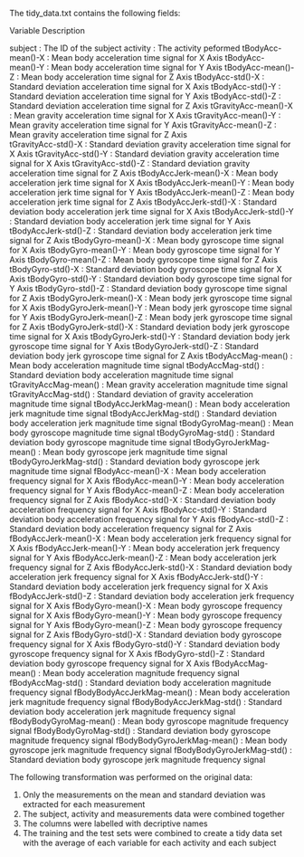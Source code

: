 The tidy_data.txt contains the following fields:


Variable  Description

subject : The ID of the subject
activity : The activity peformed
tBodyAcc-mean()-X : Mean body acceleration time signal for X Axis
tBodyAcc-mean()-Y : Mean body acceleration time signal for Y Axis
tBodyAcc-mean()-Z : Mean body acceleration time signal for Z Axis
tBodyAcc-std()-X : Standard deviation acceleration time signal for X Axis
tBodyAcc-std()-Y : Standard deviation acceleration time signal for Y Axis
tBodyAcc-std()-Z : Standard deviation acceleration time signal for Z Axis
tGravityAcc-mean()-X : Mean gravity acceleration time signal for X Axis
tGravityAcc-mean()-Y : Mean gravity acceleration time signal for Y Axis
tGravityAcc-mean()-Z : Mean gravity acceleration time signal for Z Axis 	
tGravityAcc-std()-X :  Standard deviation gravity acceleration time signal for X Axis
tGravityAcc-std()-Y :  Standard deviation gravity acceleration time signal for X Axis
tGravityAcc-std()-Z :  Standard deviation gravity acceleration time signal for Z Axis
tBodyAccJerk-mean()-X : Mean body acceleration jerk time signal for X Axis
tBodyAccJerk-mean()-Y : Mean body acceleration jerk time signal for Y Axis
tBodyAccJerk-mean()-Z : Mean body acceleration jerk time signal for Z Axis
tBodyAccJerk-std()-X : Standard deviation body acceleration jerk time signal for X Axis
tBodyAccJerk-std()-Y : Standard deviation body acceleration jerk time signal for Y Axis
tBodyAccJerk-std()-Z : Standard deviation body acceleration jerk time signal for Z Axis
tBodyGyro-mean()-X : Mean body gyroscope time signal for X Axis
tBodyGyro-mean()-Y : Mean body gyroscope time signal for Y Axis
tBodyGyro-mean()-Z : Mean body gyroscope time signal for Z Axis
tBodyGyro-std()-X : Standard deviation body gyroscope time signal for X Axis
tBodyGyro-std()-Y : Standard deviation body gyroscope time signal for Y Axis
tBodyGyro-std()-Z : Standard deviation body gyroscope time signal for Z Axis
tBodyGyroJerk-mean()-X : Mean body jerk gyroscope time signal for X Axis
tBodyGyroJerk-mean()-Y : Mean body jerk gyroscope time signal for Y Axis
tBodyGyroJerk-mean()-Z : Mean body jerk gyroscope time signal for Z Axis
tBodyGyroJerk-std()-X : Standard deviation body jerk gyroscope time signal for X Axis
tBodyGyroJerk-std()-Y : Standard deviation body jerk gyroscope time signal for Y Axis
tBodyGyroJerk-std()-Z : Standard deviation body jerk gyroscope time signal for Z Axis
tBodyAccMag-mean() : Mean body acceleration magnitude time signal
tBodyAccMag-std() : Standard deviation body acceleration magnitude time signal
tGravityAccMag-mean() : Mean gravity acceleration magnitude time signal
tGravityAccMag-std() : Standard deviation of gravity acceleration magnitude time signal 
tBodyAccJerkMag-mean() : Mean body acceleration jerk magnitude time signal
tBodyAccJerkMag-std() : Standard deviation body acceleration jerk magnitude time signal
tBodyGyroMag-mean() : Mean body gyroscope magnitude time signal
tBodyGyroMag-std() : Standard deviation body gyroscope magnitude time signal
tBodyGyroJerkMag-mean() : Mean body gyroscope jerk magnitude time signal
tBodyGyroJerkMag-std() : Standard deviation body gyroscope jerk magnitude time signal
fBodyAcc-mean()-X : Mean body acceleration frequency signal for X Axis
fBodyAcc-mean()-Y : Mean body acceleration frequency signal for Y Axis
fBodyAcc-mean()-Z : Mean body acceleration frequency signal for Z Axis
fBodyAcc-std()-X : Standard deviation body acceleration frequency signal for X Axis
fBodyAcc-std()-Y : Standard deviation body acceleration frequency signal for Y Axis
fBodyAcc-std()-Z : Standard deviation body acceleration frequency signal for Z Axis
fBodyAccJerk-mean()-X : Mean body acceleration jerk frequency signal for X Axis
fBodyAccJerk-mean()-Y : Mean body acceleration jerk frequency signal for Y Axis
fBodyAccJerk-mean()-Z : Mean body acceleration jerk frequency signal for Z Axis
fBodyAccJerk-std()-X : Standard deviation body acceleration jerk frequency signal for X Axis
fBodyAccJerk-std()-Y : Standard deviation body acceleration jerk frequency signal for X Axis
fBodyAccJerk-std()-Z : Standard deviation body acceleration jerk frequency signal for X Axis
fBodyGyro-mean()-X : Mean body gyroscope frequency signal for X Axis
fBodyGyro-mean()-Y : Mean body gyroscope frequency signal for Y Axis
fBodyGyro-mean()-Z : Mean body gyroscope frequency signal for Z Axis
fBodyGyro-std()-X : Standard deviation body gyroscope frequency signal for X Axis
fBodyGyro-std()-Y : Standard deviation body gyroscope frequency signal for X Axis
fBodyGyro-std()-Z : Standard deviation body gyroscope frequency signal for X Axis
fBodyAccMag-mean() : Mean body acceleration magnitude frequency signal 
fBodyAccMag-std() : Standard deviation body acceleration magnitude frequency signal
fBodyBodyAccJerkMag-mean() : Mean body acceleration jerk magnitude frequency signal
fBodyBodyAccJerkMag-std() : Standard deviation body acceleration jerk magnitude frequency signal
fBodyBodyGyroMag-mean() : Mean body gyroscope magnitude frequency signal 
fBodyBodyGyroMag-std() : Standard deviation body gyroscope magnitude frequency signal
fBodyBodyGyroJerkMag-mean() : Mean body gyroscope jerk magnitude frequency signal 
fBodyBodyGyroJerkMag-std() : Standard deviation body gyroscope jerk magnitude frequency signal  


The following transformation was performed on the original data:

1. Only the measurements on the mean and standard deviation was extracted for each measurement 
2. The subject, activity and measurements data were combined together
3. The columns were labelled with decriptive names
4. The training and the test sets were combined to create a tidy data set with the average of each variable for each activity and each subject  
